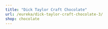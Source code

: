 ```yaml
---
title: "Dick Taylor Craft Chocolate"
url: /eureka/dick-taylor-craft-chocolate-3/
shop: chocolate
---
```

